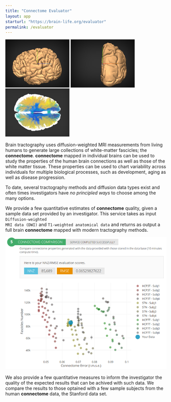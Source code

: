 ```yaml
---
title: "Connectome Evaluator"
layout: app
starturl: "https://brain-life.org/evaluator"
permalink: /evaluator
---
```


<img src="images/brainmodel_a.png" width="200px;">
<img src="images/brainmodel_b.png" width="200px;">
<img src="images/tracts.png" width="200px">

Brain tractography uses diffusion-weighted MRI measurements from living humans to generate large collections of white-matter fascicles; the <strong>connectome</strong>. <strong>connectome</strong> mapped in individual brains can be used to study the properties of the human brain connections as well as those of the white matter tissue. These properties can be used to chart variability across individuals for multiple biological processes, such as development, aging as well as disease progression.

To date, several tractography methods and diffusion data types exist and often times investigators have <em>no principled ways</em> to choose among the many options.

We provide a few quantitative estimates of <strong>connectome</strong> quality, given a sample data set provided by an investigator. This service takes as input <code>Diffusion-weighted MRI data (DWI)</code> and <code>T1-weighted anatomical data</code> and returns as output a full brain <strong>connectome</strong> mapped with modern tractography methods. 

<img src="images/comparison.png">

We also provide a few quantitative measures to inform the investigator the quality of the expected results that can be achived with such data. We compare the results to those optained with a few sample subjects from the human <strong>connectome</strong> data, the Stanford data set.
